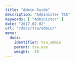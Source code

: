 ```yaml
---
title: "Admin Guide"
description: "Administer TSA"
keywords: [ "Administer" ]
date: "2017-02-02"
url: "/docs/tsa/admin/"
menu:
  docs:
    identifier: tsa_admin
    parent: tsa_use
    weight: -70
---
```

